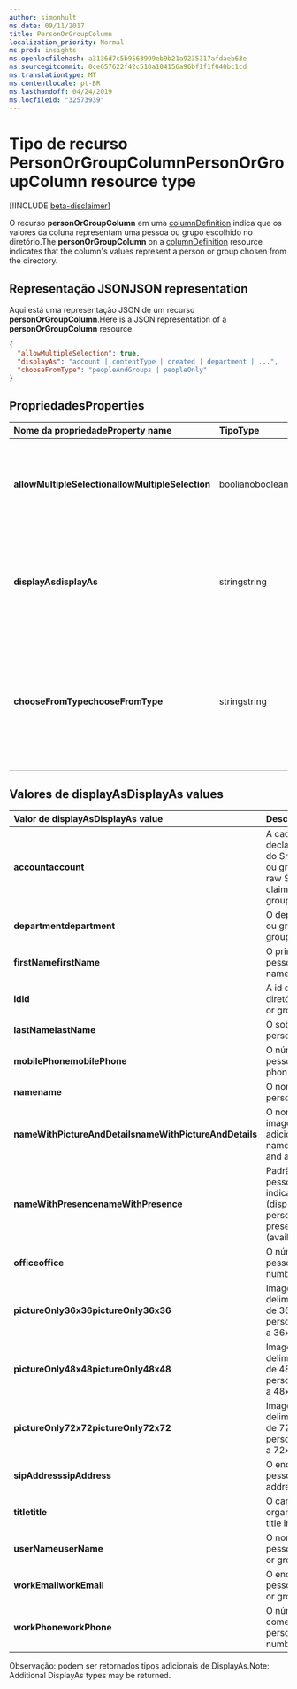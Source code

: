 ```yaml
---
author: simonhult
ms.date: 09/11/2017
title: PersonOrGroupColumn
localization_priority: Normal
ms.prod: insights
ms.openlocfilehash: a3136d7c5b9563999eb9b21a9235317afdaeb63e
ms.sourcegitcommit: 0ce657622f42c510a104156a96bf1f1f040bc1cd
ms.translationtype: MT
ms.contentlocale: pt-BR
ms.lasthandoff: 04/24/2019
ms.locfileid: "32573939"
---
```

# <a name="personorgroupcolumn-resource-type"></a><span data-ttu-id="282a5-102">Tipo de recurso PersonOrGroupColumn</span><span class="sxs-lookup"><span data-stu-id="282a5-102">PersonOrGroupColumn resource type</span></span>

[!INCLUDE [beta-disclaimer](../../includes/beta-disclaimer.md)]

<span data-ttu-id="282a5-103">O recurso **personOrGroupColumn** em uma [columnDefinition](columndefinition.md) indica que os valores da coluna representam uma pessoa ou grupo escolhido no diretório.</span><span class="sxs-lookup"><span data-stu-id="282a5-103">The **personOrGroupColumn** on a [columnDefinition](columndefinition.md) resource indicates that the column's values represent a person or group chosen from the directory.</span></span>

## <a name="json-representation"></a><span data-ttu-id="282a5-104">Representação JSON</span><span class="sxs-lookup"><span data-stu-id="282a5-104">JSON representation</span></span>

<span data-ttu-id="282a5-105">Aqui está uma representação JSON de um recurso **personOrGroupColumn**.</span><span class="sxs-lookup"><span data-stu-id="282a5-105">Here is a JSON representation of a **personOrGroupColumn** resource.</span></span>
<!-- { "blockType": "resource", "@type": "microsoft.graph.personOrGroupColumn", "@property.aka": "chooseFromType=format" } -->

```json
{
  "allowMultipleSelection": true,
  "displayAs": "account | contentType | created | department | ...",
  "chooseFromType": "peopleAndGroups | peopleOnly"
}
```

## <a name="properties"></a><span data-ttu-id="282a5-106">Propriedades</span><span class="sxs-lookup"><span data-stu-id="282a5-106">Properties</span></span>

| <span data-ttu-id="282a5-107">Nome da propriedade</span><span class="sxs-lookup"><span data-stu-id="282a5-107">Property name</span></span>              | <span data-ttu-id="282a5-108">Tipo</span><span class="sxs-lookup"><span data-stu-id="282a5-108">Type</span></span>    | <span data-ttu-id="282a5-109">Descrição</span><span class="sxs-lookup"><span data-stu-id="282a5-109">Description</span></span>
|:---------------------------|:--------|:--------------------------------------
| <span data-ttu-id="282a5-110">**allowMultipleSelection**</span><span class="sxs-lookup"><span data-stu-id="282a5-110">**allowMultipleSelection**</span></span> | <span data-ttu-id="282a5-111">booliano</span><span class="sxs-lookup"><span data-stu-id="282a5-111">boolean</span></span> | <span data-ttu-id="282a5-112">Indica se vários valores podem ser selecionados da origem.</span><span class="sxs-lookup"><span data-stu-id="282a5-112">Indicates whether multiple values can be selected from the source.</span></span>
| <span data-ttu-id="282a5-113">**displayAs**</span><span class="sxs-lookup"><span data-stu-id="282a5-113">**displayAs**</span></span>              | <span data-ttu-id="282a5-114">string</span><span class="sxs-lookup"><span data-stu-id="282a5-114">string</span></span>  | <span data-ttu-id="282a5-115">Como exibir as informações sobre a pessoa ou grupo escolhido.</span><span class="sxs-lookup"><span data-stu-id="282a5-115">How to display the information about the person or group chosen.</span></span> <span data-ttu-id="282a5-116">Veja a seguir.</span><span class="sxs-lookup"><span data-stu-id="282a5-116">See below.</span></span>
| <span data-ttu-id="282a5-117">**chooseFromType**</span><span class="sxs-lookup"><span data-stu-id="282a5-117">**chooseFromType**</span></span>         | <span data-ttu-id="282a5-118">string</span><span class="sxs-lookup"><span data-stu-id="282a5-118">string</span></span>  | <span data-ttu-id="282a5-119">Se permite somente a seleção de pessoas, ou de pessoas e grupos.</span><span class="sxs-lookup"><span data-stu-id="282a5-119">Whether to allow selection of people only, or people and groups.</span></span> <span data-ttu-id="282a5-120">Deve ser `peopleAndGroups` ou `peopleOnly`.</span><span class="sxs-lookup"><span data-stu-id="282a5-120">Must be one of `peopleAndGroups` or `peopleOnly`.</span></span>

## <a name="displayas-values"></a><span data-ttu-id="282a5-121">Valores de displayAs</span><span class="sxs-lookup"><span data-stu-id="282a5-121">DisplayAs values</span></span>

| <span data-ttu-id="282a5-122">Valor de displayAs</span><span class="sxs-lookup"><span data-stu-id="282a5-122">DisplayAs value</span></span>               | <span data-ttu-id="282a5-123">Descrição</span><span class="sxs-lookup"><span data-stu-id="282a5-123">Description</span></span>
|:------------------------------|:-----------------------
| <span data-ttu-id="282a5-124">**account**</span><span class="sxs-lookup"><span data-stu-id="282a5-124">**account**</span></span>                   | <span data-ttu-id="282a5-125">A cadeia de caracteres de declaração codificada bruta do SharePoint para a pessoa ou grupo (por exemplo.</span><span class="sxs-lookup"><span data-stu-id="282a5-125">The raw SharePoint encoded claim string for the person or group (eg.</span></span> <span data-ttu-id="282a5-126">i:0#.f</span><span class="sxs-lookup"><span data-stu-id="282a5-126">i:0#.f</span></span>|<span data-ttu-id="282a5-127">membership</span><span class="sxs-lookup"><span data-stu-id="282a5-127">membership</span></span>|<span data-ttu-id="282a5-128">jane@contoso.com).</span><span class="sxs-lookup"><span data-stu-id="282a5-128">jane@contoso.com).</span></span>
| <span data-ttu-id="282a5-129">**department**</span><span class="sxs-lookup"><span data-stu-id="282a5-129">**department**</span></span>                | <span data-ttu-id="282a5-130">O departamento da pessoa ou grupo.</span><span class="sxs-lookup"><span data-stu-id="282a5-130">The person or group's department.</span></span>
| <span data-ttu-id="282a5-131">**firstName**</span><span class="sxs-lookup"><span data-stu-id="282a5-131">**firstName**</span></span>                 | <span data-ttu-id="282a5-132">O primeiro nome da pessoa.</span><span class="sxs-lookup"><span data-stu-id="282a5-132">The person's first name.</span></span>
| <span data-ttu-id="282a5-133">**id**</span><span class="sxs-lookup"><span data-stu-id="282a5-133">**id**</span></span>                        | <span data-ttu-id="282a5-134">A id da pessoa ou grupo no diretório.</span><span class="sxs-lookup"><span data-stu-id="282a5-134">The id of the person or group in the directory.</span></span>
| <span data-ttu-id="282a5-135">**lastName**</span><span class="sxs-lookup"><span data-stu-id="282a5-135">**lastName**</span></span>                  | <span data-ttu-id="282a5-136">O sobrenome da pessoa.</span><span class="sxs-lookup"><span data-stu-id="282a5-136">The person's last name.</span></span>
| <span data-ttu-id="282a5-137">**mobilePhone**</span><span class="sxs-lookup"><span data-stu-id="282a5-137">**mobilePhone**</span></span>               | <span data-ttu-id="282a5-138">O número de celular da pessoa.</span><span class="sxs-lookup"><span data-stu-id="282a5-138">The person's mobile phone number.</span></span>
| <span data-ttu-id="282a5-139">**name**</span><span class="sxs-lookup"><span data-stu-id="282a5-139">**name**</span></span>                      | <span data-ttu-id="282a5-140">O nome da pessoa.</span><span class="sxs-lookup"><span data-stu-id="282a5-140">The person's name.</span></span>
| <span data-ttu-id="282a5-141">**nameWithPictureAndDetails**</span><span class="sxs-lookup"><span data-stu-id="282a5-141">**nameWithPictureAndDetails**</span></span> | <span data-ttu-id="282a5-142">O nome da pessoa com sua imagem e detalhes adicionais.</span><span class="sxs-lookup"><span data-stu-id="282a5-142">The person's name along with their picture and additional details.</span></span>
| <span data-ttu-id="282a5-143">**nameWithPresence**</span><span class="sxs-lookup"><span data-stu-id="282a5-143">**nameWithPresence**</span></span>          | <span data-ttu-id="282a5-144">Padrão.</span><span class="sxs-lookup"><span data-stu-id="282a5-144">Default.</span></span> <span data-ttu-id="282a5-145">O nome da pessoa com um ícone indicador de presença (disponível/ocupado/etc.)</span><span class="sxs-lookup"><span data-stu-id="282a5-145">The person's name with a presence indicator icon (available/busy/etc.)</span></span>
| <span data-ttu-id="282a5-146">**office**</span><span class="sxs-lookup"><span data-stu-id="282a5-146">**office**</span></span>                    | <span data-ttu-id="282a5-147">O número comercial da pessoa.</span><span class="sxs-lookup"><span data-stu-id="282a5-147">The person's office number.</span></span>
| <span data-ttu-id="282a5-148">**pictureOnly36x36**</span><span class="sxs-lookup"><span data-stu-id="282a5-148">**pictureOnly36x36**</span></span>          | <span data-ttu-id="282a5-149">Imagem da pessoa, delimitada por um quadrado de 36 x 36 pixels.</span><span class="sxs-lookup"><span data-stu-id="282a5-149">The person's picture, bounded by a 36x36 px square.</span></span>
| <span data-ttu-id="282a5-150">**pictureOnly48x48**</span><span class="sxs-lookup"><span data-stu-id="282a5-150">**pictureOnly48x48**</span></span>          | <span data-ttu-id="282a5-151">Imagem da pessoa, delimitada por um quadrado de 48 x 48 pixels.</span><span class="sxs-lookup"><span data-stu-id="282a5-151">The person's picture, bounded by a 48x48 px square.</span></span>
| <span data-ttu-id="282a5-152">**pictureOnly72x72**</span><span class="sxs-lookup"><span data-stu-id="282a5-152">**pictureOnly72x72**</span></span>          | <span data-ttu-id="282a5-153">Imagem da pessoa, delimitada por um quadrado de 72 x 72 pixels.</span><span class="sxs-lookup"><span data-stu-id="282a5-153">The person's picture, bounded by a 72x72 px square.</span></span>
| <span data-ttu-id="282a5-154">**sipAddress**</span><span class="sxs-lookup"><span data-stu-id="282a5-154">**sipAddress**</span></span>                | <span data-ttu-id="282a5-155">O endereço sip da pessoa.</span><span class="sxs-lookup"><span data-stu-id="282a5-155">The person's sip address.</span></span>
| <span data-ttu-id="282a5-156">**title**</span><span class="sxs-lookup"><span data-stu-id="282a5-156">**title**</span></span>                     | <span data-ttu-id="282a5-157">O cargo da pessoa na organização.</span><span class="sxs-lookup"><span data-stu-id="282a5-157">The person's title in the organization.</span></span>
| <span data-ttu-id="282a5-158">**userName**</span><span class="sxs-lookup"><span data-stu-id="282a5-158">**userName**</span></span>                  | <span data-ttu-id="282a5-159">O nome de usuário da pessoa ou grupo.</span><span class="sxs-lookup"><span data-stu-id="282a5-159">The person or group's user name.</span></span>
| <span data-ttu-id="282a5-160">**workEmail**</span><span class="sxs-lookup"><span data-stu-id="282a5-160">**workEmail**</span></span>                 | <span data-ttu-id="282a5-161">O endereço de email da pessoa ou grupo.</span><span class="sxs-lookup"><span data-stu-id="282a5-161">The person or group's email address.</span></span>
| <span data-ttu-id="282a5-162">**workPhone**</span><span class="sxs-lookup"><span data-stu-id="282a5-162">**workPhone**</span></span>                 | <span data-ttu-id="282a5-163">O número de telefone comercial da pessoa.</span><span class="sxs-lookup"><span data-stu-id="282a5-163">The person's work phone number.</span></span>

<span data-ttu-id="282a5-164">Observação: podem ser retornados tipos adicionais de DisplayAs.</span><span class="sxs-lookup"><span data-stu-id="282a5-164">Note: Additional DisplayAs types may be returned.</span></span>

<!--
{
  "type": "#page.annotation",
  "description": "",
  "keywords": "",
  "section": "documentation",
  "tocPath": "Resources/PersonOrGroupColumn",
  "suppressions": [
    "Error: /api-reference/beta/resources/personOrGroupColumn.md:\r\n      Exception processing links.\r\n    System.ArgumentException: Link Definition was null. Link text: !INCLUDE [beta-disclaimer](../../includes/beta-disclaimer.md)\r\n      at ApiDoctor.Validation.DocFile.get_LinkDestinations()\r\n      at ApiDoctor.Validation.DocSet.ValidateLinks(Boolean includeWarnings, String[] relativePathForFiles, IssueLogger issues, Boolean requireFilenameCaseMatch, Boolean printOrphanedFiles)"
  ]
}
-->
